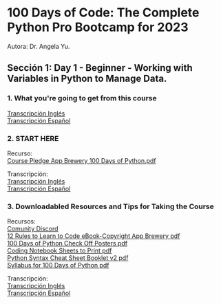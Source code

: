 <h1>100 Days of Code: The Complete Python Pro Bootcamp for 2023</h1> 
Autora: Dr. Angela Yu.

<h2>Sección 1: Day 1 - Beginner - Working with Variables in Python to Manage Data.</h2>

<h3>1. What you're going to get from this course</h3>

<a href="01_Cap\TranscripcionIng.md" title="Transcripción Inglés">Transcripción Inglés</a></br>
<a href="01_Cap\TranscripcionEs.md" title="Transcripción Español">Transcripción Español</a></br>

<h3>2. START HERE</h3>

Recurso:</br>
<a href="02_Cap/Course+Pledge+-+App+Brewery+100+Days+of+Python.pdf">Course Pledge App Brewery 100 Days of Python.pdf</a></br>

Transcripción:</br>
<a href="02_Cap\TranscripcionIng.md" title="Transcripción Inglés">Transcripción Inglés</a></br>
<a href="02_Cap\TranscripcionEs.md" title="Transcripción Español">Transcripción Español</a></br>

<h3>3. Downloadabled Resources and Tips for Taking the Course</h3>

Recursos:</br>
<a href="https://discord.com/invite/3DDPkCAU3N" title="">Comunity Discord</a></br>
<a href="03_Cap\12+Rules+to+Learn+to+Code+eBook-Copyright+App+Brewery.pdf" title="">12 Rules to Learn to Code eBook-Copyright App Brewery pdf</a></br>
<a href="03_Cap\100+Days+of+Python+Check+Off+Posters.pdf" title="">100 Days of Python Check Off Posters pdf</a></br>
<a href="03_Cap\Coding+Notebook+Sheets+to+Print.pdf" title="">Coding Notebook Sheets to Print pdf</a></br>
<a href="03_Cap\Python+Syntax+Cheat+Sheet+Booklet+v2.pdf" title="">Python Syntax Cheat Sheet Booklet v2 pdf</a></br>
<a href="03_Cap\Syllabus+for+100+Days+of+Python.pdf" title="">Syllabus for 100 Days of Python pdf</a></br>

Transcripción:</br>
<a href="03_Cap\TranscripcionIng.md" title="Transcripción Inglés">Transcripción Inglés</a></br>
<a href="03_Cap\TranscripcionEs.md" title="Transcripción Español">Transcripción Español</a>



